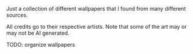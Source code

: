 Just a collection of different wallpapers that I found from many different sources.

All credits go to their respective artists. Note that some of the art may or may not be AI generated.

TODO: organize wallpapers

